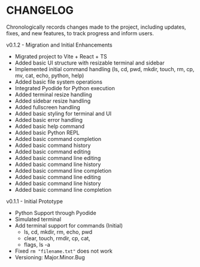 # CHANGELOG
Chronologically records changes made to the project, including updates, fixes, and new features, 
to track progress and inform users.

v0.1.2 - Migration and Initial Enhancements
- Migrated project to Vite + React + TS
- Added basic UI structure with resizable terminal and sidebar
- Implemented initial command handling (ls, cd, pwd, mkdir, touch, rm, cp, mv, cat, echo, python, help)
- Added basic file system operations
- Integrated Pyodide for Python execution
- Added terminal resize handling
- Added sidebar resize handling
- Added fullscreen handling
- Added basic styling for terminal and UI
- Added basic error handling
- Added basic help command
- Added basic Python REPL
- Added basic command completion
- Added basic command history
- Added basic command editing
- Added basic command line editing
- Added basic command line history
- Added basic command line completion
- Added basic command line editing
- Added basic command line history
- Added basic command line completion

v0.1.1 - Initial Prototype
- Python Support through Pyodide
- Simulated terminal
- Add terminal support for commands (Initial)
  - ls, cd, mkdir, rm, echo, pwd
  - clear, touch, rmdir, cp, cat, 
  - flags, ls -a
- Fixed `rm "filename.txt"` does not work
- Versioning: Major.Minor.Bug
